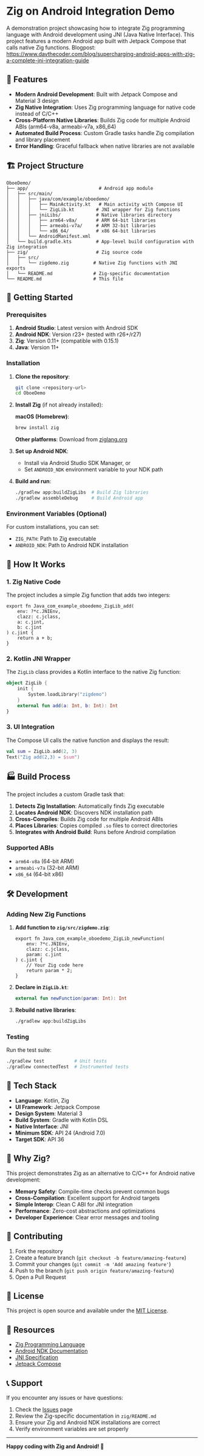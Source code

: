 # Zig on Android Integration Demo

A demonstration project showcasing how to integrate Zig programming language with Android development using JNI (Java Native Interface). This project features a modern Android app built with Jetpack Compose that calls native Zig functions.
Blogpost: https://www.davthecoder.com/blog/supercharging-android-apps-with-zig-a-complete-jni-integration-guide
## 🌟 Features

- **Modern Android Development**: Built with Jetpack Compose and Material 3 design
- **Zig Native Integration**: Uses Zig programming language for native code instead of C/C++
- **Cross-Platform Native Libraries**: Builds Zig code for multiple Android ABIs (arm64-v8a, armeabi-v7a, x86_64)
- **Automated Build Process**: Custom Gradle tasks handle Zig compilation and library placement
- **Error Handling**: Graceful fallback when native libraries are not available

## 🏗️ Project Structure

```
OboeDemo/
├── app/                          # Android app module
│   ├── src/main/
│   │   ├── java/com/example/oboedemo/
│   │   │   ├── MainActivity.kt   # Main activity with Compose UI
│   │   │   └── ZigLib.kt        # JNI wrapper for Zig functions
│   │   ├── jniLibs/             # Native libraries directory
│   │   │   ├── arm64-v8a/       # ARM 64-bit libraries
│   │   │   ├── armeabi-v7a/     # ARM 32-bit libraries
│   │   │   └── x86_64/          # x86 64-bit libraries
│   │   └── AndroidManifest.xml
│   └── build.gradle.kts         # App-level build configuration with Zig integration
├── zig/                         # Zig source code
│   ├── src/
│   │   └── zigdemo.zig         # Native Zig functions with JNI exports
│   └── README.md               # Zig-specific documentation
└── README.md                   # This file
```

## 🚀 Getting Started

### Prerequisites

1. **Android Studio**: Latest version with Android SDK
2. **Android NDK**: Version r23+ (tested with r26+/r27)
3. **Zig**: Version 0.11+ (compatible with 0.15.1)
4. **Java**: Version 11+

### Installation

1. **Clone the repository**:
   ```bash
   git clone <repository-url>
   cd OboeDemo
   ```

2. **Install Zig** (if not already installed):
   
   **macOS (Homebrew)**:
   ```bash
   brew install zig
   ```
   
   **Other platforms**: Download from [ziglang.org](https://ziglang.org/download/)

3. **Set up Android NDK**:
   - Install via Android Studio SDK Manager, or
   - Set `ANDROID_NDK` environment variable to your NDK path

4. **Build and run**:
   ```bash
   ./gradlew app:buildZigLibs  # Build Zig libraries
   ./gradlew assembleDebug     # Build Android app
   ```

### Environment Variables (Optional)

For custom installations, you can set:
- `ZIG_PATH`: Path to Zig executable
- `ANDROID_NDK`: Path to Android NDK installation

## 🔧 How It Works

### 1. Zig Native Code
The project includes a simple Zig function that adds two integers:

```zig
export fn Java_com_example_oboedemo_ZigLib_add(
    env: ?*c.JNIEnv, 
    clazz: c.jclass, 
    a: c.jint, 
    b: c.jint
) c.jint {
    return a + b;
}
```

### 2. Kotlin JNI Wrapper
The `ZigLib` class provides a Kotlin interface to the native Zig function:

```kotlin
object ZigLib {
    init {
        System.loadLibrary("zigdemo")
    }
    external fun add(a: Int, b: Int): Int
}
```

### 3. UI Integration
The Compose UI calls the native function and displays the result:

```kotlin
val sum = ZigLib.add(2, 3)
Text("Zig add(2,3) = $sum")
```

## 🏭 Build Process

The project includes a custom Gradle task that:

1. **Detects Zig Installation**: Automatically finds Zig executable
2. **Locates Android NDK**: Discovers NDK installation path
3. **Cross-Compiles**: Builds Zig code for multiple Android ABIs
4. **Places Libraries**: Copies compiled `.so` files to correct directories
5. **Integrates with Android Build**: Runs before Android compilation

### Supported ABIs
- `arm64-v8a` (64-bit ARM)
- `armeabi-v7a` (32-bit ARM)
- `x86_64` (64-bit x86)

## 🛠️ Development

### Adding New Zig Functions

1. **Add function to `zig/src/zigdemo.zig`**:
   ```zig
   export fn Java_com_example_oboedemo_ZigLib_newFunction(
       env: ?*c.JNIEnv, 
       clazz: c.jclass,
       param: c.jint
   ) c.jint {
       // Your Zig code here
       return param * 2;
   }
   ```

2. **Declare in `ZigLib.kt`**:
   ```kotlin
   external fun newFunction(param: Int): Int
   ```

3. **Rebuild native libraries**:
   ```bash
   ./gradlew app:buildZigLibs
   ```

### Testing

Run the test suite:
```bash
./gradlew test           # Unit tests
./gradlew connectedTest  # Instrumented tests
```

## 📱 Tech Stack

- **Language**: Kotlin, Zig
- **UI Framework**: Jetpack Compose
- **Design System**: Material 3
- **Build System**: Gradle with Kotlin DSL
- **Native Interface**: JNI
- **Minimum SDK**: API 24 (Android 7.0)
- **Target SDK**: API 36

## 🎯 Why Zig?

This project demonstrates Zig as an alternative to C/C++ for Android native development:

- **Memory Safety**: Compile-time checks prevent common bugs
- **Cross-Compilation**: Excellent support for Android targets
- **Simple Interop**: Clean C ABI for JNI integration
- **Performance**: Zero-cost abstractions and optimizations
- **Developer Experience**: Clear error messages and tooling

## 🤝 Contributing

1. Fork the repository
2. Create a feature branch (`git checkout -b feature/amazing-feature`)
3. Commit your changes (`git commit -m 'Add amazing feature'`)
4. Push to the branch (`git push origin feature/amazing-feature`)
5. Open a Pull Request

## 📄 License

This project is open source and available under the [MIT License](LICENSE).

## 🔗 Resources

- [Zig Programming Language](https://ziglang.org/)
- [Android NDK Documentation](https://developer.android.com/ndk)
- [JNI Specification](https://docs.oracle.com/javase/8/docs/technotes/guides/jni/)
- [Jetpack Compose](https://developer.android.com/jetpack/compose)

## 📞 Support

If you encounter any issues or have questions:

1. Check the [Issues](../../issues) page
2. Review the Zig-specific documentation in `zig/README.md`
3. Ensure your Zig and Android NDK installations are correct
4. Verify environment variables are set properly

---

**Happy coding with Zig and Android! 🚀**
